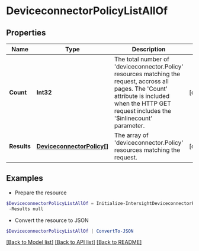 # DeviceconnectorPolicyListAllOf
## Properties

Name | Type | Description | Notes
------------ | ------------- | ------------- | -------------
**Count** | **Int32** | The total number of &#39;deviceconnector.Policy&#39; resources matching the request, accross all pages. The &#39;Count&#39; attribute is included when the HTTP GET request includes the &#39;$inlinecount&#39; parameter. | [optional] 
**Results** | [**DeviceconnectorPolicy[]**](DeviceconnectorPolicy.md) | The array of &#39;deviceconnector.Policy&#39; resources matching the request. | [optional] 

## Examples

- Prepare the resource
```powershell
$DeviceconnectorPolicyListAllOf = Initialize-IntersightDeviceconnectorPolicyListAllOf  -Count null `
 -Results null
```

- Convert the resource to JSON
```powershell
$DeviceconnectorPolicyListAllOf | ConvertTo-JSON
```

[[Back to Model list]](../README.md#documentation-for-models) [[Back to API list]](../README.md#documentation-for-api-endpoints) [[Back to README]](../README.md)

